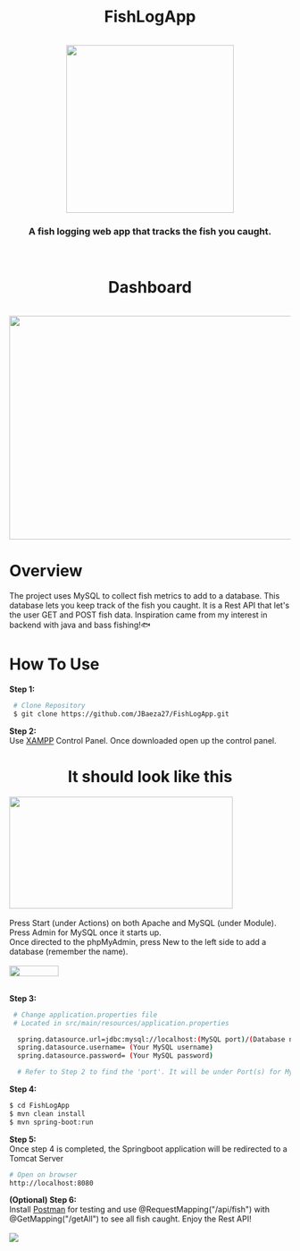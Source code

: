 <h1 align="center">
  <br>
  FishLogApp
  <br>
  <br>
  <a><img src="https://github.com/user-attachments/assets/d33d76ee-09bd-4134-8275-fdf2dedbf20b" width="300" height="300"></a>
</h1>

<h3 align="center">
  A fish logging web app that tracks the fish you caught. 
</h3>

<h1 align="center">
  <br>
    Dashboard
  <br>
  <br>
  <a><img src="https://github.com/user-attachments/assets/9f532f51-9518-4f62-aafa-84d6ca05e8e9" width="600" height="400"></a>
  <br>
</h1>

<h1>
  Overview
</h1>
<p> The project uses MySQL to collect fish metrics to add to a database. This database lets you keep track of the fish you caught. It is a Rest API that let's the user GET and POST fish data. Inspiration came from my interest in backend with java and bass fishing!🐟</p>


<h1>
  How To Use
</h1>

**Step 1:**
<br>

```bash
 # Clone Repository
 $ git clone https://github.com/JBaeza27/FishLogApp.git
```

**Step 2:**
<br>
Use [XAMPP](https://www.apachefriends.org/download.html) Control Panel. Once downloaded open up the control panel. 
<br>

<h1 align="center">It should look like this
</h1>
<a><img src="https://github.com/user-attachments/assets/9d32fc7e-87c4-4165-90cf-811881b59d8d"  width="400" height="200"></a>
<br>
<br>
Press Start (under Actions) on both Apache and MySQL (under Module). Press Admin for MySQL once it starts up.
<br>
Once directed to the phpMyAdmin, press New to the left side to add a database (remember the name).
<br>
<br>
<a><img src="https://github.com/user-attachments/assets/e30eac21-4922-4d69-bf2b-cec03b508695"  width="88" height="19"></a>
<br>
<br>

**Step 3:**

```bash
 # Change application.properties file
 # Located in src/main/resources/application.properties

  spring.datasource.url=jdbc:mysql://localhost:(MySQL port)/(Database name)
  spring.datasource.username= (Your MySQL username)
  spring.datasource.password= (Your MySQL password)

  # Refer to Step 2 to find the 'port'. It will be under Port(s) for MySQL
```

**Step 4:**

```bash
$ cd FishLogApp
$ mvn clean install
$ mvn spring-boot:run
```
**Step 5:**
<br>
Once step 4 is completed, the Springboot application will be redirected to a Tomcat Server
```bash
# Open on browser
http://localhost:8080
```
**(Optional) Step 6:**
<br>
Install [Postman](https://www.postman.com/downloads/) for testing and use @RequestMapping("/api/fish") with @GetMapping("/getAll") to see all fish caught. Enjoy the Rest API!
<br>
<br>
<a><img src="https://github.com/user-attachments/assets/d1eb68c3-f137-4598-9208-d9b53801e7e9"></a>



